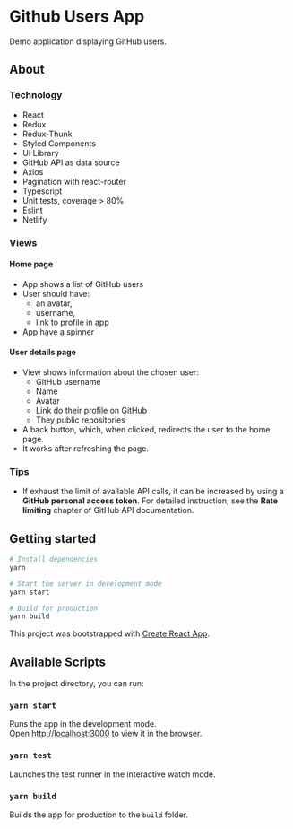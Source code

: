 # Github Users App

Demo application displaying GitHub users.

## About

### Technology

- React
- Redux
- Redux-Thunk
- Styled Components
- UI Library
- GitHub API as data source
- Axios
- Pagination with react-router
- Typescript
- Unit tests, coverage > 80%
- Eslint
- Netlify

### Views

#### Home page

- App shows a list of GitHub users
- User should have:
  - an avatar,
  - username,
  - link to profile in app
- App have a spinner

#### User details page

- View shows information about the chosen user:
  - GitHub username
  - Name
  - Avatar
  - Link do their profile on GitHub
  - They public repositories
- A back button, which, when clicked, redirects the user to the home page.
- It works after refreshing the page.

### Tips

- If exhaust the limit of available API calls, it can be increased by using a __GitHub personal access token__. For detailed instruction, see the __Rate limiting__ chapter of GitHub API documentation.

## Getting started

```bash
# Install dependencies
yarn

# Start the server in development mode
yarn start

# Build for production
yarn build
```

This project was bootstrapped with [Create React App](https://github.com/facebook/create-react-app).

## Available Scripts

In the project directory, you can run:

### `yarn start`

Runs the app in the development mode.<br />
Open [http://localhost:3000](http://localhost:3000) to view it in the browser.

### `yarn test`

Launches the test runner in the interactive watch mode.

### `yarn build`

Builds the app for production to the `build` folder.

